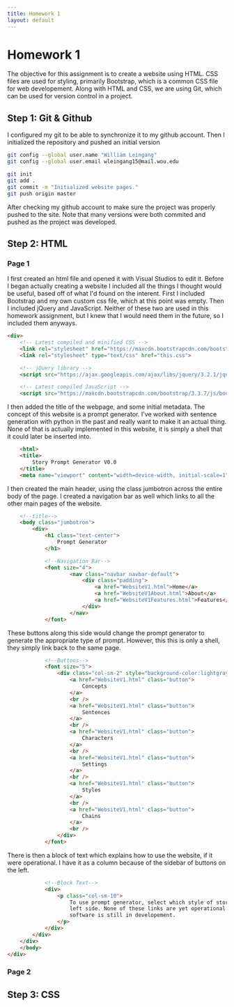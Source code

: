 ```yaml
---
title: Homework 1
layout: default
---
```

# Homework 1 

The objective for this assignment is to create a website using HTML. CSS files are used for styling, primarily 
Bootstrap, which is a common CSS file for web developement. Along with HTML and CSS, we are using Git, which 
can be used for version control in a project.

##	Step 1: Git & Github

I configured my git to be able to synchronize it to my github account. Then I initialized the repository and
pushed an initial version 

```bash
git config --global user.name "William Leingang"
git config --global user.email wleingang15@mail.wou.edu

git init
git add .
git commit -m "Initialized website pages."
git push origin master
```

After checking my github account to make sure the project was properly pushed to the site. Note that many versions were 
both commited and pushed as the project was developed.

## Step 2: HTML
### Page 1
I first created an html file and opened it with Visual Studios to edit it. Before I began actually creating a website
I included all the things I thought would be useful, based off of what I'd found on the interent. First I included
Bootstrap and my own custom css file, which at this point was empty. Then I included jQuery and JavaScript. Neither of
these two are used in this homework assignment, but I knew that I would need them in the future, so I included them
anyways.

```html
<div>
    <!-- Latest compiled and minified CSS -->
    <link rel="stylesheet" href="https://maxcdn.bootstrapcdn.com/bootstrap/3.3.7/css/bootstrap.min.css">
    <link rel="stylesheet" type="text/css" href="this.css">

    <!-- jQuery library -->
    <script src="https://ajax.googleapis.com/ajax/libs/jquery/3.2.1/jquery.min.js"></script>

    <!-- Latest compiled JavaScript -->
    <script src="https://maxcdn.bootstrapcdn.com/bootstrap/3.3.7/js/bootstrap.min.js"></script>
```

I then added the title of the webpage, and some initial metadata. The concept of this website is a prompt generator.
I've worked with sentence generation with python in the past and really want to make it an actual thing. None of that
is actually implemented in this website, it is simply a shell that it could later be inserted into. 

```html
    <html>
    <title>
        Story Prompt Generator V0.0
    </title>
    <meta name="viewport" content="width=device-width, initial-scale=1">
```

I then created the main header, using the class jumbotron across the entire body of the page. I created a navigation
bar as well which links to all the other main pages of the website. 

```html
    <!--title-->
    <body class="jumbotron">
        <div>
            <h1 class="text-center">
                Prompt Generator
            </h1>

            <!--Navigation Bar-->
            <font size="4">
                    <nav class="navbar navbar-default">
                        <div class="padding">
                            <a href="WebsiteV1.html">Home</a> 
                            <a href="WebsiteV1About.html">About</a> 
                            <a href="WebsiteV1Features.html">Features</a>
                        </div>
                    </nav>
            </font>
```

These buttons along this side would change the prompt generator to generate the appropriate type of prompt. However, this
this is only a shell, they simply link back to the same page.

```html
            <!--Buttons-->
            <font size="5">
                <div class="col-sm-2" style="background-color:lightgray">
                    <a href="WebsiteV1.html" class="button">
                        Concepts
                    </a>
                    <br />
                    <a href="WebsiteV1.html" class="button">
                        Sentences
                    </a>
                    <br />
                    <a href="WebsiteV1.html" class="button">
                        Characters
                    </a>
                    <br />
                    <a href="WebsiteV1.html" class="button">
                        Settings
                    </a>
                    <br />
                    <a href="WebsiteV1.html" class="button">
                        Styles
                    </a>
                    <br />
                    <a href="WebsiteV1.html" class="button">
                        Chains
                    </a>
                    <br />
                </div>
            </font>
```
There is then a block of text which explains how to use the website, if it were operational. I have it as a column because
of the sidebar of buttons on the left.

```html 
            <!--Block Text-->
            <div>
                <p class="col-sm-10">
                    To use prompt generator, select which style of story prompt you want to have generated on the 
                    left side. None of these links are yet operational due to the actual prompt generating
                    software is still in developement.
                </p>
            </div>
        </div>
    </div>
    </body>
</div>
```

### Page 2




##	Step 3: CSS




